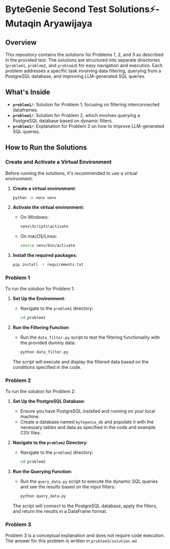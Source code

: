 # ByteGenie Second Test Solutions⚡️- Mutaqin Aryawijaya

## Overview

This repository contains the solutions for Problems 1, 2, and 3 as described in the provided test. The solutions are structured into separate directories (`problem1`, `problem2`, and `problem3`) for easy navigation and execution. Each problem addresses a specific task involving data filtering, querying from a PostgreSQL database, and improving LLM-generated SQL queries.

## What's Inside

- **`problem1/`**: Solution for Problem 1, focusing on filtering interconnected dataframes.
- **`problem2/`**: Solution for Problem 2, which involves querying a PostgreSQL database based on dynamic filters.
- **`problem3/`**: Explanation for Problem 3 on how to improve LLM-generated SQL queries.

## How to Run the Solutions

### Create and Activate a Virtual Environment
Before running the solutions, it's recommended to use a virtual environment:

1. **Create a virtual environment**:
    ```sh
    python -m venv venv
    ```

2. **Activate the virtual environment**:
    - On Windows:
        ```sh
        venv\Scripts\activate
        ```
    - On macOS/Linux:
        ```sh
        source venv/bin/activate
        ```
3. **Install the required packages**:
    ```sh
    pip install -r requirements.txt
    ```

### Problem 1

To run the solution for Problem 1:

1. **Set Up the Environment**:
   - Navigate to the `problem1` directory:
     ```sh
     cd problem1
     ```

2. **Run the Filtering Function**:
   - Run the `data_filter.py` script to test the filtering functionality with the provided dummy data:
     ```sh
     python data_filter.py
     ```

   The script will execute and display the filtered data based on the conditions specified in the code.

### Problem 2

To run the solution for Problem 2:

1. **Set Up the PostgreSQL Database**:
   - Ensure you have PostgreSQL installed and running on your local machine.
   - Create a database named `bytegenie_db` and populate it with the necessary tables and data as specified in the code and example CSV files.

2. **Navigate to the `problem2` Directory**:
   - Navigate to the `problem2` directory:
     ```sh
     cd problem2
     ```

3. **Run the Querying Function**:
   - Run the `query_data.py` script to execute the dynamic SQL queries and see the results based on the input filters:
     ```sh
     python query_data.py
     ```

   The script will connect to the PostgreSQL database, apply the filters, and return the results in a DataFrame format.

### Problem 3

Problem 3 is a conceptual explanation and does not require code execution. The answer for this problem is written in `problem3/solution.md`

